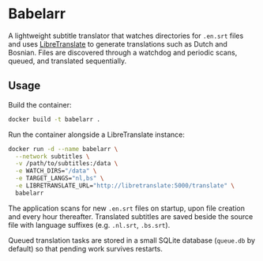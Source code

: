 # Babelarr

A lightweight subtitle translator that watches directories for `.en.srt` files and uses [LibreTranslate](https://libretranslate.com/) to generate translations such as Dutch and Bosnian. Files are discovered through a watchdog and periodic scans, queued, and translated sequentially.

## Usage

Build the container:

```bash
docker build -t babelarr .
```

Run the container alongside a LibreTranslate instance:

```bash
docker run -d --name babelarr \
  --network subtitles \
  -v /path/to/subtitles:/data \
  -e WATCH_DIRS="/data" \
  -e TARGET_LANGS="nl,bs" \
  -e LIBRETRANSLATE_URL="http://libretranslate:5000/translate" \
  babelarr
```

The application scans for new `.en.srt` files on startup, upon file creation and every hour thereafter. Translated subtitles are saved beside the source file with language suffixes (e.g. `.nl.srt`, `.bs.srt`).

Queued translation tasks are stored in a small SQLite database (`queue.db` by default) so that pending work survives restarts.
